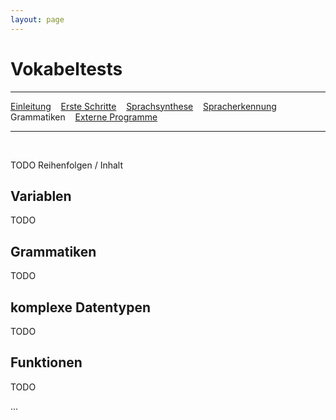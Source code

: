 ```yaml
---
layout: page
---
```

# Vokabeltests
---
[Einleitung](/tutorials.html) &nbsp;&nbsp; [Erste Schritte](ersteschritte.html) &nbsp;&nbsp; [Sprachsynthese](sprachsynthese.html) &nbsp;&nbsp; [Spracherkennung](spracherkennung.html) &nbsp;&nbsp; Grammatiken &nbsp;&nbsp; [Externe Programme](extprogramme.html)

---
&nbsp;

TODO Reihenfolgen / Inhalt

## Variablen
TODO

## Grammatiken
TODO

## komplexe Datentypen
TODO

## Funktionen
TODO

...

